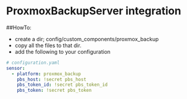 # ProxmoxBackupServer integration  

##HowTo:
* create a dir; config/custom_components/proxmox_backup  
* copy all the files to that dir.  
* add the following to your configuration


```yaml  
# configuration.yaml
sensor:
  - platform: proxmox_backup
    pbs_host: !secret pbs_host
    pbs_token_id: !secret pbs_token_id
    pbs_token: !secret pbs_token
``` 


